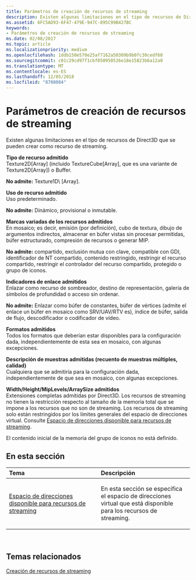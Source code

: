 ```yaml
---
title: Parámetros de creación de recursos de streaming
description: Existen algunas limitaciones en el tipo de recursos de Direct3D que se pueden crear como recurso de streaming.
ms.assetid: 6FC5AD93-6F47-479E-947C-895C99B427BC
keywords:
- Parámetros de creación de recursos de streaming
ms.date: 02/08/2017
ms.topic: article
ms.localizationpriority: medium
ms.openlocfilehash: 1ddb150e570e25af7162a50309b9b0fc30cedf60
ms.sourcegitcommit: c01c29cd97f1cbf050950526e18e15823b6a12a0
ms.translationtype: MT
ms.contentlocale: es-ES
ms.lasthandoff: 12/05/2018
ms.locfileid: "8708084"
---
```

# <a name="streaming-resource-creation-parameters"></a>Parámetros de creación de recursos de streaming


Existen algunas limitaciones en el tipo de recursos de Direct3D que se pueden crear como recurso de streaming.

<span id="Supported-Resource-Type"></span><span id="supported-resource-type"></span><span id="SUPPORTED-RESOURCE-TYPE"></span>**Tipo de recurso admitido**  
Texture2D\[Array\] (incluido TextureCube\[Array\], que es una variante de Texture2D\[Array\]) o Buffer.

**No admite:** Texture1D\ [Array\].

<span id="Supported-Resource-Usage"></span><span id="supported-resource-usage"></span><span id="SUPPORTED-RESOURCE-USAGE"></span>**Uso de recurso admitido**  
Uso predeterminado.

**No admite:** Dinámico, provisional o inmutable.

<span id="Supported-Resource-Misc-Flags"></span><span id="supported-resource-misc-flags"></span><span id="SUPPORTED-RESOURCE-MISC-FLAGS"></span>**Marcas variadas de los recursos admitidos**  
En mosaico; es decir, emisión (por definición), cubo de textura, dibujo de argumentos indirectos, almacenar en búfer vistas sin procesar permitidas, búfer estructurado, compresión de recursos o generar MIP.

**No admite:** compartido, exclusión mutua con clave, compatible con GDI, identificador de NT compartido, contenido restringido, restringir el recurso compartido, restringir el controlador del recurso compartido, protegido o grupo de iconos.

<span id="Supported-Bind-Flags"></span><span id="supported-bind-flags"></span><span id="SUPPORTED-BIND-FLAGS"></span>**Indicadores de enlace admitidos**  
Enlazar como recurso de sombreador, destino de representación, galería de símbolos de profundidad o acceso sin ordenar.

**No admite:** Enlazar como búfer de constantes, búfer de vértices (admite el enlace un búfer en mosaico como SRV/UAV/RTV es), índice de búfer, salida de flujo, descodificador o codificador de vídeo.

<span id="Supported-Formats"></span><span id="supported-formats"></span><span id="SUPPORTED-FORMATS"></span>**Formatos admitidos**  
Todos los formatos que deberían estar disponibles para la configuración dada, independientemente de esta sea en mosaico, con algunas excepciones.

<span id="Supported-Sample-Description--Multisample-count--quality-"></span><span id="supported-sample-description--multisample-count--quality-"></span><span id="SUPPORTED-SAMPLE-DESCRIPTION--MULTISAMPLE-COUNT--QUALITY-"></span>**Descripción de muestras admitidas (recuento de muestras múltiples, calidad)**  
Cualquiera que se admitiría para la configuración dada, independientemente de que sea en mosaico, con algunas excepciones.

<span id="Supported-Width-Height-MipLevels-ArraySize"></span><span id="supported-width-height-miplevels-arraysize"></span><span id="SUPPORTED-WIDTH-HEIGHT-MIPLEVELS-ARRAYSIZE"></span>**Width/Height/MipLevels/ArraySize admitidos**  
Extensiones completas admitidas por Direct3D. Los recursos de streaming no tienen la restricción respecto al tamaño de la memoria total que se impone a los recursos que no son de streaming. Los recursos de streaming solo están restringidos por los límites generales del espacio de direcciones virtual. Consulte [Espacio de direcciones disponible para recursos de streaming](address-space-available-for-streaming-resources.md).

El contenido inicial de la memoria del grupo de iconos no está definido.

## <a name="span-idin-this-sectionspanin-this-section"></a><span id="in-this-section"></span>En esta sección


<table>
<colgroup>
<col width="50%" />
<col width="50%" />
</colgroup>
<thead>
<tr class="header">
<th align="left">Tema</th>
<th align="left">Descripción</th>
</tr>
</thead>
<tbody>
<tr class="odd">
<td align="left"><p><a href="address-space-available-for-streaming-resources.md">Espacio de direcciones disponible para recursos de streaming</a></p></td>
<td align="left"><p>En esta sección se especifica el espacio de direcciones virtual que está disponible para los recursos de streaming.</p></td>
</tr>
</tbody>
</table>

 

## <a name="span-idrelated-topicsspanrelated-topics"></a><span id="related-topics"></span>Temas relacionados


[Creación de recursos de streaming](creating-streaming-resources.md)

 

 




